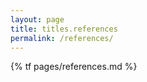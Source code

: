 ```yaml
---
layout: page
title: titles.references
permalink: /references/
---
```


{% tf pages/references.md %}

